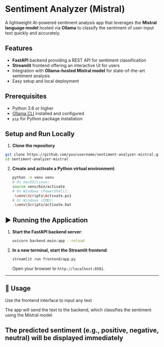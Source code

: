 # Sentiment Analyzer (Mistral)

A lightweight AI-powered sentiment analysis app that leverages the **Mistral language model** hosted via **Ollama** to classify the sentiment of user-input text quickly and accurately.

## Features

- **FastAPI** backend providing a REST API for sentiment classification  
- **Streamlit** frontend offering an interactive UI for users  
- Integration with **Ollama-hosted Mistral model** for state-of-the-art sentiment analysis  
- Easy setup and local deployment  

## Prerequisites

- Python 3.8 or higher  
- [Ollama CLI](https://ollama.com/docs/installation) installed and configured  
- `pip` for Python package installation  

## Setup and Run Locally

1. **Clone the repository**

```bash
git clone https://github.com/yourusername/sentiment-analyzer-mistral.git
cd sentiment-analyzer-mistral

 ```

2.  **Create and activate a Python virtual environment**:
    ```bash
    python -m venv venv
    # On macOS/Linux:
    source venv/bin/activate
    # On Windows (PowerShell):
    .\venv\Scripts\Activate.ps1
    # Or Windows (CMD):
    .\venv\Scripts/activate.bat
    ```

  ## ▶️ Running the Application

1.  **Start the FastAPI backend server**:
    ```bash
    uvicorn backend.main:app --reload
    ```

2.  **In a new terminal, start the Streamlit frontend**:
    ```bash
    streamlit run frontend/app.py
    ```
    Open your browser to `http://localhost:8501`.

---

## 📝 Usage

Use the frontend interface to input any text

The app will send the text to the backend, which classifies the sentiment using the Mistral model

The predicted sentiment (e.g., positive, negative, neutral) will be displayed immediately
---

